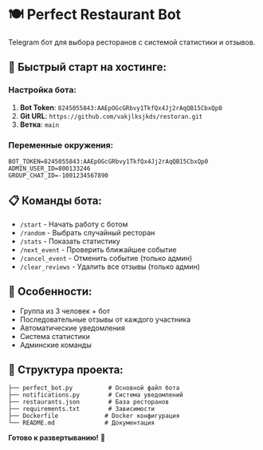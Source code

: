 # 🍽️ Perfect Restaurant Bot

Telegram бот для выбора ресторанов с системой статистики и отзывов.

## 🚀 **Быстрый старт на хостинге:**

### **Настройка бота:**
1. **Bot Token**: `8245055843:AAEpOGcGRbvy1TkfQx4Jj2rAqQB15CbxQp0`
2. **Git URL**: `https://github.com/vakjlksjkds/restoran.git`
3. **Ветка**: `main`

### **Переменные окружения:**
```env
BOT_TOKEN=8245055843:AAEpOGcGRbvy1TkfQx4Jj2rAqQB15CbxQp0
ADMIN_USER_ID=800133246
GROUP_CHAT_ID=-1001234567890
```

## 📋 **Команды бота:**
- `/start` - Начать работу с ботом
- `/random` - Выбрать случайный ресторан
- `/stats` - Показать статистику
- `/next_event` - Проверить ближайшее событие
- `/cancel_event` - Отменить событие (только админ)
- `/clear_reviews` - Удалить все отзывы (только админ)

## 🎯 **Особенности:**
- Группа из 3 человек + бот
- Последовательные отзывы от каждого участника
- Автоматические уведомления
- Система статистики
- Админские команды

## 📁 **Структура проекта:**
```
├── perfect_bot.py          # Основной файл бота
├── notifications.py        # Система уведомлений
├── restaurants.json        # База ресторанов
├── requirements.txt        # Зависимости
├── Dockerfile             # Docker конфигурация
└── README.md              # Документация
```

**Готово к развертыванию!** 🎉